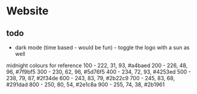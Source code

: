 # Website

## todo

* dark mode (time based - would be fun) - toggle the logo with a sun as well





midnight colours for reference
100 - 222, 31, 93, #a4baed
200 - 226, 48, 96, #7f9bf5
300 - 230, 62, 96, #5d76f5
400 - 234, 72, 93, #4253ed
500 - 238, 79, 87, #2f34de
600 - 243, 83, 79, #2b22c9
700 - 245, 83, 68, #291dad
800 - 250, 80, 54, #2e1c8a
900 - 255, 74, 38, #2b1961
